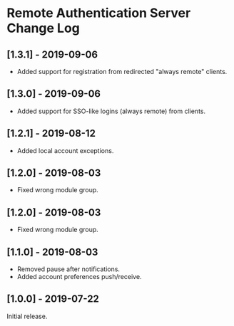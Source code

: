 
# Remote Authentication Server Change Log

## [1.3.1] - 2019-09-06

- Added support for registration from redirected "always remote" clients.

## [1.3.0] - 2019-09-06

- Added support for SSO-like logins (always remote) from clients.

## [1.2.1] - 2019-08-12

- Added local account exceptions.

## [1.2.0] - 2019-08-03

- Fixed wrong module group.

## [1.2.0] - 2019-08-03

- Fixed wrong module group.

## [1.1.0] - 2019-08-03

- Removed pause after notifications.
- Added account preferences push/receive.

## [1.0.0] - 2019-07-22

Initial release.
